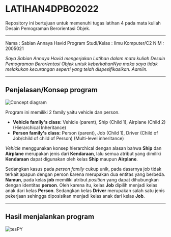 # LATIHAN4DPBO2022
Repository ini bertujuan untuk memenuhi tugas latihan 4 pada mata kuliah Desain Pemograman Berorientasi Objek. 

------------------

Nama : Sabian Annaya Havid
Program Studi/Kelas : Ilmu Komputer/C2
NIM : 2005021

*Saya Sabian Annaya Havid mengerjakan Latihan dalam mata kuliah Desain Pemograman Berorientasi Objek untuk keberkahanNya maka saya tidak melakukan kecurangan seperti yang telah dispesifikasikan. Aamiin.*

------------------
## Penjelasan/Konsep program
![Concept diagram](https://user-images.githubusercontent.com/99664611/156929719-437911c6-62fc-4af9-bacb-80018c1f0f06.png) 

Program ini memiliki 2 family yaitu vehicle dan person.
- **Vehicle family's class:** Vehicle (parent), Ship (Child 1), Airplane (Child 2) (Hierarchical Inheritance)
- **Person family's class:** Person (parent), Job (Child 1), Driver (Child of Job/child of child of Person) (Multi-level inheritance)

*Vehicle* menggunakan konsep hierarchical dengan alasan bahwa **Ship** dan **Airplane** merupakan jenis dari **Kendaraan**, lalu semua atribut yang dimiliki **Kendaraan** dapat digunakan oleh kelas **Ship** maupun **Airplane**.

Sedangkan kasus pada *person family* cukup unik, pada dasarnya job tidak terkait apapun dengan person karena merupakan dua entitas yang berbeda. **Namun**, pada kelas **job** memiliki atribut *position* yang dapat dihubungkan dengan identitas **person**. Oleh karena itu, kelas **Job** dipilih menjadi kelas anak dari kelas **Person**.
Sedangkan kelas **Driver** merupakan salah satu jenis pekerjaan sehingga diposisikan menjadi kelas anak dari kelas **Job**.

------------------
## Hasil menjalankan program
![tesPY](https://user-images.githubusercontent.com/99664611/156929280-971e25f7-20d5-410b-be6d-eedf56b4daf4.png)

